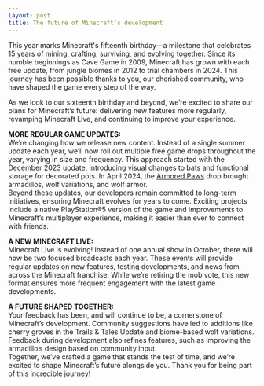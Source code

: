 ```yaml
---
layout: post
title: The future of Minecraft’s development
---
```


This year marks Minecraft's fifteenth birthday—a milestone that celebrates 15 years of mining, crafting, surviving, and evolving together. Since its humble beginnings as Cave Game in 2009, Minecraft has grown with each free update, from jungle biomes in 2012 to trial chambers in 2024. This journey has been possible thanks to you, our cherished community, who have shaped the game every step of the way.<br>

As we look to our sixteenth birthday and beyond, we’re excited to share our plans for Minecraft’s future: delivering new features more regularly, revamping Minecraft Live, and continuing to improve your experience.<br>

**MORE REGULAR GAME UPDATES:**<br>
We’re changing how we release new content. Instead of a single summer update each year, we’ll now roll out multiple free game drops throughout the year, varying in size and frequency. This approach started with the [December 2023](https://www.minecraft.net/article/bats-pots-and-competitions) update, introducing visual changes to bats and functional storage for decorated pots. In April 2024, the [Armored Paws](https://www.minecraft.net/article/armored-paws) drop brought armadillos, wolf variations, and wolf armor.<br>
Beyond these updates, our developers remain committed to long-term initiatives, ensuring Minecraft evolves for years to come. Exciting projects include a native PlayStation®5 version of the game and improvements to Minecraft’s multiplayer experience, making it easier than ever to connect with friends.<br>

**A NEW MINECRAFT LIVE:**<br>
Minecraft Live is evolving! Instead of one annual show in October, there will now be two focused broadcasts each year. These events will provide regular updates on new features, testing developments, and news from across the Minecraft franchise. While we’re retiring the mob vote, this new format ensures more frequent engagement with the latest game developments.<br>

**A FUTURE SHAPED TOGETHER:**<br>
Your feedback has been, and will continue to be, a cornerstone of Minecraft’s development. Community suggestions have led to additions like cherry groves in the Trails & Tales Update and biome-based wolf variations. Feedback during development also refines features, such as improving the armadillo’s design based on community input.<br>
Together, we’ve crafted a game that stands the test of time, and we’re excited to shape Minecraft’s future alongside you. Thank you for being part of this incredible journey!<br>
